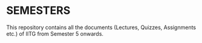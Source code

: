 # SEMESTERS
This repository contains all the documents (Lectures, Quizzes, Assignments etc.) of IITG from Semester 5 onwards.
